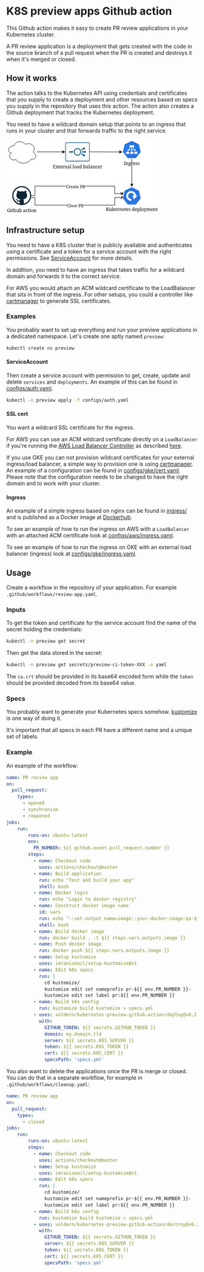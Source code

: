 # K8S preview apps Github action

This Github action makes it easy to create PR review applications in your Kubernetes cluster.

A PR review application is a deployment that gets created with the code in the source branch of a pull request when the PR is created and destroys it when it's merged or closed.

## How it works

The action talks to the Kubernetes API using credentials and certificates that you supply to create a deployment and other resources based on specs you supply in the repository that uses this action. The action also creates a Github deployment that tracks the Kubernetes deployment.

You need to have a wildcard domain setup that points to an ingress that runs in your cluster and that forwards traffic to the right service.

![Diagram](diagram.png)

## Infrastructure setup

You need to have a K8S cluster that is publicly available and authenticates using a certificate and a token for a service account with the right permissions. See [ServiceAccount](#serviceaccount) for more details.

In addition, you need to have an ingress that takes traffic for a wildcard domain and forwards it to the correct service.

For AWS you would attach an ACM wildcard certificate to the LoadBalancer that sits in front of the ingress. For other setups, you could a controller like [certmanager](https://cert-manager.io/docs/) to generate SSL certificates.

### Examples

You probably want to set up everything and run your preview applications in a dedicated namespace. Let's create one aptly named `preview`:

``` bash
kubectl create ns preview
```

#### ServiceAccount

Then create a service account with permission to get, create, update and delete `services` and `deployments`. An example of this can be found in [configs/auth.yaml](configs/auth.yaml).

``` bash
kubectl -n preview apply -f configs/auth.yaml
```

#### SSL cert

You want a wildcard SSL certificate for the ingress.

For AWS you can use an ACM wildcard certificate directly on a `LoadBalancer` if you're running the [AWS Load Balancer Controller](https://kubernetes-sigs.github.io/aws-load-balancer-controller/v2.3/) as described [here](https://kubernetes-sigs.github.io/aws-load-balancer-controller/v2.3/guide/ingress/annotations/#ssl).

If you use GKE you can not provision wildcard certificates for your external ingress/load balancer, a simple way to provision one is using [certmanager](https://cert-manager.io/docs/). An example of a configuration can be found in [configs/gke/cert.yaml](configs/gke/cert.yaml). Please note that the configuration needs to be changed to have the right domain and to work with your cluster.

#### Ingress

An example of a simple ingress based on nginx can be found in [ingress/](ingress/) and is published as a Docker image at [Dockerhub](https://hub.docker.com/r/voldern/kubernetes-preview-ingress).

To see an example of how to run the ingress on AWS with a `LoadBalancer` with an attached ACM certificate look at [configs/aws/ingress.yaml](configs/aws/ingress.yaml).

To see an example of how to run the ingress on GKE with an external load balancer (ingress) look at [configs/gke/ingress.yaml](configs/gke/ingress.yaml).

## Usage

Create a workflow in the repository of your application. For example `.github/workflows/review-app.yaml`.

### Inputs

To get the token and certificate for the service account find the name of the secret holding the credentials:

```bash
kubectl -n preview get secret
```

Then get the data stored in the secret:

``` bash
kubectl -n preview get secrets/preview-ci-token-XXX -o yaml
```

The `ca.crt` should be provided in its base64 encoded form while the `token` should be provided decoded from its base64 value.

### Specs

You probably want to generate your Kubernetes specs somehow. [kustomize](https://kustomize.io/) is one way of doing it.

It's important that all specs in each PR have a different name and a unique set of labels.

### Example

An example of the workflow:

``` yaml
name: PR review app
on:
  pull_request:
    types:
      - opened
      - synchronize
      - reopened
jobs:
    run:
        runs-on: ubuntu-latest
        env:
          PR_NUMBER: ${{ github.event.pull_request.number }}
        steps:
          - name: Checkout code
            uses: actions/checkout@master
          - name: Build application
            run: echo "Test and build your app"
            shell: bash
          - name: Docker login
            run: echo "Login to docker registry"
          - name: Construct docker image name
            id: vars
            run: echo "::set-output name=image::your-docker-image:qa-${GITHUB_SHA::8}"
            shell: bash
          - name: Build docker image
            run: docker build . -t ${{ steps.vars.outputs.image }}
          - name: Push docker image
            run: docker push ${{ steps.vars.outputs.image }}
          - name: Setup kustomize
            uses: imranismail/setup-kustomize@v1
          - name: Edit k8s specs
            run: |
              cd kustomize/
              kustomize edit set nameprefix pr-${{ env.PR_NUMBER }}-
              kustomize edit set label pr:${{ env.PR_NUMBER }}
          - name: Build k8s config
            run: kustomize build kustomize > specs.yml
          - uses: voldern/kubernetes-preview-github-action/deploy@v0.2.1
            with:
              GITHUB_TOKEN: ${{ secrets.GITHUB_TOKEN }}
              domain: my.domain.tld
              server: ${{ secrets.K8S_SERVER }}
              token: ${{ secrets.K8S_TOKEN }}
              cert: ${{ secrets.K8S_CERT }}
              specsPath: 'specs.yml'
```

You also want to delete the applications once the PR is merge or closed. You can do that in a separate workflow, for example in `.github/workflows/cleanup.yaml`:

``` yaml
name: PR review app
on:
  pull_request:
    types:
      - closed
jobs:
    run:
        runs-on: ubuntu-latest
        steps:
          - name: Checkout code
            uses: actions/checkout@master
          - name: Setup kustomize
            uses: imranismail/setup-kustomize@v1
          - name: Edit k8s specs
            run: |
              cd kustomize/
              kustomize edit set nameprefix pr-${{ env.PR_NUMBER }}-
              kustomize edit set label pr:${{ env.PR_NUMBER }}
          - name: Build k8s config
            run: kustomize build kustomize > specs.yml
          - uses: voldern/kubernetes-preview-github-action/destroy@v0.2.1
            with:
              GITHUB_TOKEN: ${{ secrets.GITHUB_TOKEN }}
              server: ${{ secrets.K8S_SERVER }}
              token: ${{ secrets.K8S_TOKEN }}
              cert: ${{ secrets.K8S_CERT }}
              specsPath: 'specs.yml'
```

